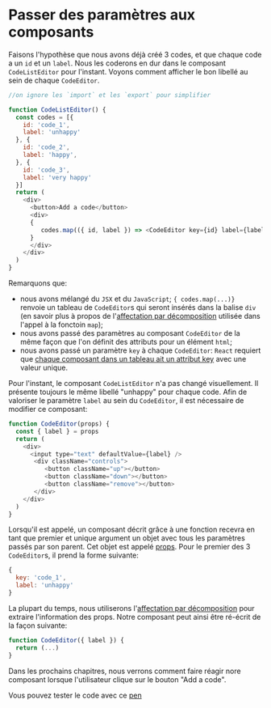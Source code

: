 # Passer des paramètres aux composants

Faisons l'hypothèse que nous avons déjà créé 3 codes, et que chaque code a un `id` et un `label`. Nous les coderons en dur dans le composant `CodeListEditor` pour l'instant. Voyons comment afficher le bon libellé au sein de chaque `CodeEditor`.

```javascript
//on ignore les `import` et les `export` pour simplifier

function CodeListEditor() {
  const codes = [{
    id: 'code_1',
    label: 'unhappy'
  }, {
    id: 'code_2',
    label: 'happy',
  }, {
    id: 'code_3',
    label: 'very happy'
  }]
  return (
    <div>
      <button>Add a code</button>
      <div>
      {
         codes.map(({ id, label }) => <CodeEditor key={id} label={label} />)
      }
      </div>
    </div>
  )
}
```

Remarquons que:
- nous avons mélangé du `JSX` et du `JavaScript`; `{ codes.map(...)} ` renvoie un tableau de `CodeEditor`s qui seront insérés dans la balise `div` (en savoir plus à propos de l'[affectation par décomposition](/javascript/syntax.md#destructuring) utilisée dans l'appel à la fonctoin `map`);
- nous avons passé des paramètres au composant `CodeEditor` de la même façon que l'on définit des attributs pour un élément `html`;
- nous avons passé un paramètre `key` à chaque `CodeEditor`: `React` requiert que [chaque composant dans un tableau ait un attribut key](https://facebook.github.io/react/docs/lists-and-keys.html#basic-list-component) avec une valeur unique.

Pour l'instant, le composant `CodeListEditor` n'a pas changé visuellement. Il présente toujours le même libellé "unhappy" pour chaque code. Afin de valoriser le paramètre `label` au sein du `CodeEditor`, il est nécessaire de modifier ce composant:

```javascript
function CodeEditor(props) {
  const { label } = props
  return (
    <div>
      <input type="text" defaultValue={label} />
       <div className="controls">
          <button className="up"></button>
          <button className="down"></button>
          <button className="remove"></button>
       </div>
    </div>
  )
}
```

Lorsqu'il est appelé, un composant décrit grâce à une fonction recevra en tant que premier et unique argument un objet avec tous les paramètres passés par son parent. Cet objet est appelé [props](https://facebook.github.io/react/docs/components-and-props.html). Pour le premier des 3 `CodeEditor`s, il prend la forme suivante:

```javascript
{
  key: 'code_1',
  label: 'unhappy'
}
```

La plupart du temps, nous utiliserons l'[affectation par décomposition](/javascript/syntax.md#destructuring) pour extraire l'information des props. Notre composant peut ainsi être ré-écrit de la façon suivante:

```javascript
function CodeEditor({ label }) {
  return (...)
}
```

Dans les prochains chapitres, nous verrons comment faire réagir nore composant lorsque l'utilisateur clique sur le bouton "Add a code".

Vous pouvez tester le code avec ce [pen](http://codepen.io/BoogalooJB/pen/EZwbpd)

<!-- Add script to embed codepens -->
<script async src="https://production-assets.codepen.io/assets/embed/ei.js"></script>
<p
  data-height="434"
  data-theme-id="dark"
  data-slug-hash="EZwbpd"
  data-default-tab="js,result"
  data-user="BoogalooJB"
  data-embed-version="2"
  data-pen-title="React and Redux within Pogues"
  class="codepen" />

